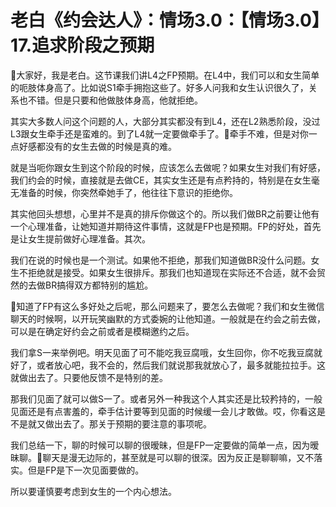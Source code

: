# 老白《约会达人》：情场3.0：【情场3.0】17.追求阶段之预期

🎼大家好，我是老白。这节课我们讲L4之FP预期。在L4中，我们可以和女生简单的呃肢体身高了。比如说S1牵手拥抱这些了。好多人问我和女生认识很久了，关系也不错。但是只要和他做肢体身高，他就拒绝。

其实大多数人问这个问题的人，大部分其实都没有到L4，还在L2熟悉阶段，没过L3跟女生牵手还是蛮难的。到了L4就一定要做牵手了。🎼牵手不难，但是对你一点好感都没有的女生去做的时候是真的难。

就是当呃你跟女生到这个阶段的时候，应该怎么去做呢？如果女生对我们有好感，我们约会的时候，直接就是去做CE，其实女生还是有点矜持的，特别是在女生毫无准备的时候，你突然牵她手了，他往往下意识的拒绝你。

其实他回头想想，心里并不是真的排斥你做这个的。所以我们做BR之前要让他有一个心理准备，让她知道并期待这件事情，这就是FP也是预期。FP的好处，首先是让女生提前做好心理准备。其次。

我们在说的时候也是一个测试。如果他不拒绝，那我们知道做BR没什么问题。女生不拒绝就是接受。如果女生很排斥。那我们也知道现在实际还不合适，就不会贸然的去做BR搞得双方都特别的尴尬。

🎼知道了FP有这么多好处之后呢，那么问题来了，要怎么去做呢？我们和女生微信聊天的时候啊，以开玩笑幽默的方式委婉的让他知道。一般就是在约会之前去做，可以是在确定好约会之前或者是模糊邀约之后。

我们拿S一来举例吧。明天见面了可不能吃我豆腐哦，女生回你，你不吃我豆腐就好了，或者放心吧，我不会的，然后我们就说那我就放心了，最多就能拉拉手。这就做出去了。只要他反馈不是特别的差。

那我们见面了就可以做S一了。或者另外一种我这个人其实还是比较矜持的，一般见面还是有点害羞的，牵手估计要等到见面的时候缓一会儿才敢做。哎，你看这是不是就又做出去了。那关于预期的要注意的事项呢。

我们总结一下，聊的时候可以聊的很暧昧，但是FP一定要做的简单一点，因为暧昧聊。🎼聊天是漫无边际的，甚至就是可以聊的很深。因为反正是聊聊嘛，又不落实。但是FP是下一次见面要做的。

所以要谨慎要考虑到女生的一个内心想法。